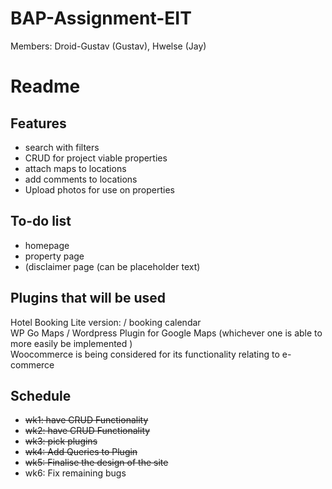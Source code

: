 # BAP-Assignment-EIT
Members:
Droid-Gustav (Gustav), Hwelse (Jay)

# Readme <br>
## Features

* search with filters
* CRUD for project viable properties
* attach maps to locations
* add comments to locations
* Upload photos for use on properties
	
## To-do list
  * homepage
  * property page
  * (disclaimer page (can be placeholder text)
  
## Plugins that will be used
Hotel Booking Lite version: / booking calendar <br>
WP Go Maps / Wordpress Plugin for Google Maps (whichever one is able to more easily be implemented )  <br>
Woocommerce is being considered for its functionality relating to e-commerce

## Schedule
- <s> wk1: have CRUD Functionality </s> 
- <s> wk2: have CRUD Functionality </s> 
- <s> wk3: pick plugins </s> 
- <s> wk4: Add Queries to Plugin </s>
- <s>wk5: Finalise the design of the site</s>
- wk6: Fix remaining bugs

